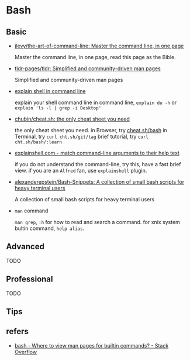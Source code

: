 # Bash

## Basic

- [jlevy/the-art-of-command-line: Master the command line, in one page](https://github.com/jlevy/the-art-of-command-line)

  Master the command line, in one page, read this page as the Bible.

- [tldr-pages/tldr: Simplified and community-driven man pages](https://github.com/tldr-pages/tldr/)

  Simplified and community-driven man pages

- [explain shell in command line](https://gist.github.com/markhuyong/877aeb2dcedc58d0a3d107c1109945b4)

  explain your shell command line in command line, `explain du -h` or `explain 'ls -l | grep -i Desktop'`

- [chubin/cheat.sh: the only cheat sheet you need](https://github.com/chubin/cheat.sh)

  the only cheat sheet you need.
  in Browser, try [cheat.sh/bash](http://cheat.sh/bash)
  in Terminal, try `curl cht.sh/git/tag`
  brief tutorial, try `curl cht.sh/bash/:learn`

- [explainshell.com - match command-line arguments to their help text](https://explainshell.com/)

  if you do not understand the command-line, try this, have a fast brief view.
  if you are an `Alfred` fan, use `explainshell` plugin.

- [alexanderepstein/Bash-Snippets: A collection of small bash scripts for heavy terminal users](https://github.com/alexanderepstein/Bash-Snippets)

  A collection of small bash scripts for heavy terminal users

- `man` command

  `man grep`, `:h` for how to read and search a command.
  for xnix system bultin command, `help alias`.

## Advanced

TODO
## Professional

TODO
## Tips

## refers

- [bash - Where to view man pages for builtin commands? - Stack Overflow](https://stackoverflow.com/questions/22991942/where-to-view-man-pages-for-builtin-commands)

